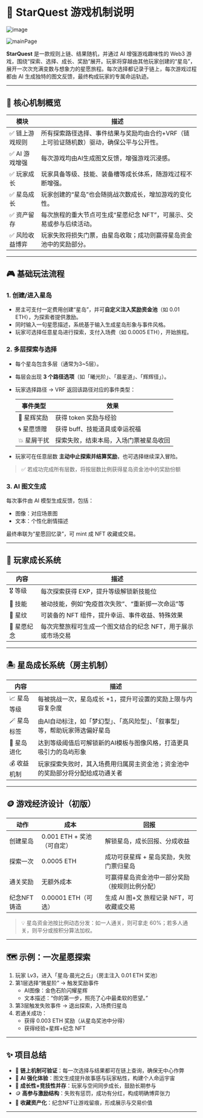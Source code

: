 # 🌟 StarQuest 游戏机制说明

![image](https://github.com/user-attachments/assets/39393a2b-9c9f-4888-8541-956bbf26dd3f)

![mainPage](https://github.com/user-attachments/assets/b6f204ad-2af0-4c87-8e74-ebe1c9bbfada)


**StarQuest** 是一款规则上链、结果随机，并通过 AI 增强游戏趣味性的 Web3 游戏，围绕“探索、选择、成长、奖励”展开。玩家将穿越由其他玩家创建的“星岛”，展开一次次充满变数与想象力的星愿旅程。每次选择都记录于链上，每次游戏过程都由 AI 生成独特的图文反馈，最终构成玩家的专属命运轨迹。

---

## 🧩 核心机制概览

| 模块        | 描述 |
|-------------|------|
| ✅ 链上游戏规则 | 所有探索路径选择、事件结果与奖励均由合约+VRF（链上可验证随机数）驱动，确保公平与公开性。 |
| ✅ AI 游戏增强 | 每次游戏均由AI生成图文反馈，增强游戏沉浸感。 |
| ✅ 玩家成长 | 玩家具备等级、技能、装备槽等成长体系，随游戏过程不断增强。 |
| ✅ 星岛成长 | 玩家创建的“星岛”也会随挑战次数成长，增加游戏的变化性。 |
| ✅ 资产留存 | 每次旅程的重大节点可生成“星愿纪念 NFT”，可展示、交易或参与后续活动。 |
| ✅ 风险收益博弈 | 玩家失败将损失门票，由星岛收取；成功则赢得星岛资金池中的奖励部分。 |

---

## 🎮 基础玩法流程

### 1. 创建/进入星岛

- 房主可支付一定费用创建“星岛”，并可**自定义注入奖励资金池**（如 0.01 ETH），为探索者提供激励。
- 同时输入一句星愿描述，系统基于输入生成星岛形象与事件风格。
- 玩家可选择任意星岛进行探索，支付入场费（如 0.0005 ETH），开始旅程。

### 2. 多层探索与选择

- 每个星岛包含多层（通常为3~5层）。
- 每层会出现 **3 个路径选项**（如「曦光阶」、「晨星道」、「辉辉径」）。
- 玩家选择路径 → VRF 返回该路径对应的事件类型：

  | 事件类型 | 效果 |
  |----------|------|
  | 🌟 星辉奖励 | 获得 token 奖励与经验 |
  | 🌀 星愿馈赠 | 获得 buff、技能道具或幸运祝福 |
  | 💥 星屑干扰 | 探索失败，结束本局，入场门票被星岛收回 |

- 玩家可在任意层数 **主动中止探索并结算奖励**，也可选择继续深入冒险。

> ✅ 若成功完成所有层数，将按层数比例获得星岛资金池中的奖励份额

### 3. AI 图文生成

每次事件由 AI 模型生成反馈，包括：

- 图像：对应场景图
- 文本：个性化剧情描述

最终串联为“星愿回忆录”，可 mint 成 NFT 收藏或交易。

---

## 🧬 玩家成长系统

| 内容 | 描述 |
|------|------|
| 🎖 等级 | 每次探索获得 EXP，提升等级解锁新技能位 |
| 🧠 技能 | 被动技能，例如“免疫首次失败”、“重新掷一次命运”等 |
| 💠 星纹 | 可装备的 NFT 组件，提升幸运、事件收益、特殊效果 |
| 📜 星愿纪念 | 每次完整旅程可生成一个图文结合的纪念 NFT，用于展示或市场交易 |

---

## 🏝 星岛成长系统（房主机制）

| 内容 | 描述 |
|------|------|
| 📈 星岛等级 | 每被挑战一次，星岛成长 +1，提升可设置的奖励上限与内容复杂度 |
| 🪄 星岛标签 | 由AI自动标注，如「梦幻型」、「高风险型」、「叙事型」等，帮助玩家筛选偏好星岛 |
| 🎨 星岛进化 | 达到等级阈值后可解锁新的AI模板与图像风格，打造更具吸引力的岛屿形象 |
| 💰 收益机制 | 玩家探索失败时，其入场费用归属房主资金池；资金池中的奖励部分将分配给成功通关者 |

---

## 🪙 游戏经济设计（初版）

| 动作 | 成本 | 回报 |
|------|------|------|
| 创建星岛 | 0.001 ETH + 奖池（可自定） | 解锁星岛，成长回报、分成收益 |
| 探索一次 | 0.0005 ETH | 成功可获星辉 + 星岛奖励，失败门票归星岛 |
| 通关奖励 | 无额外成本 | 可赢得星岛资金池中一部分奖励（按规则比例分配） |
| 纪念NFT铸造 | 0.00001 ETH（可选） | 生成 AI 图+文 旅程记录 NFT，可收藏或交易 |

> 💡 星岛资金池按比例动态分发：如一人通关，则可拿走 60%；若多人通关，则平分或按积分算法加权。

---

## 🗺 示例：一次星愿探索

1. 玩家 Lv3，进入「星岛·晨光之丘」（房主注入 0.01 ETH 奖池）
2. 第1层选择“微星阶” → 触发奖励事件
   - AI图像：金色石阶闪耀星辉
   - 文本描述：“你的第一步，照亮了心中最柔软的愿望。”
3. 第3层触发失败事件 → 退出探索，入场费归星岛
4. 若通关成功：
   - 获得 0.003 ETH 奖励（从星岛奖池中分得）
   - 获得经验+星辉+纪念 NFT

---

## ✨ 项目总结

- 🔐 **链上机制可验证**：每一次选择与结果都可在链上查询，确保无中心作弊
- 🧠 **AI 强化体验**：图文生成提升故事感与玩家粘性，构建个人命运宇宙
- 🧬 **成长性+竞技性并存**：玩家与空间同步成长，鼓励长期参与
- 🪙 **高参与激励结构**：失败有惩罚，成功有分红，构成明确博弈张力
- 💎 **收藏资产化**：纪念NFT让游戏留痕，形成展示与交易价值

---
